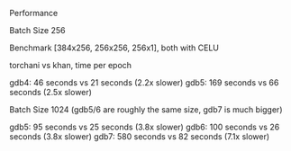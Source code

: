 Performance


Batch Size 256

Benchmark [384x256, 256x256, 256x1], both with CELU

torchani vs khan, time per epoch

gdb4: 46 seconds  vs 21 seconds (2.2x slower)
gdb5: 169 seconds vs 66 seconds (2.5x slower)

Batch Size 1024 (gdb5/6 are roughly the same size, gdb7 is much bigger)

gdb5: 95 seconds  vs 25 seconds (3.8x slower)
gdb6: 100 seconds vs 26 seconds (3.8x slower)
gdb7: 580 seconds vs 82 seconds (7.1x slower)

